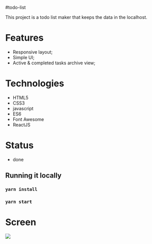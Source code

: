 #todo-list

This project is a todo list maker that keeps the data in the localhost.

# Features
- Responsive layout;
- Simple UI;
- Active & completed tasks archive view;

# Technologies
- HTML5
- CSS3
- javascript
- ES6
- Font Awesome
- ReactJS

# Status
- done

## Running it locally 

### `yarn install`

### `yarn start`

# Screen

![](images/screen-shot.jpg)
